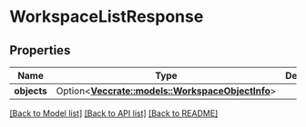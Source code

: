 # WorkspaceListResponse

## Properties

Name | Type | Description | Notes
------------ | ------------- | ------------- | -------------
**objects** | Option<[**Vec<crate::models::WorkspaceObjectInfo>**](WorkspaceObjectInfo.md)> |  | [optional]

[[Back to Model list]](../README.md#documentation-for-models) [[Back to API list]](../README.md#documentation-for-api-endpoints) [[Back to README]](../README.md)


